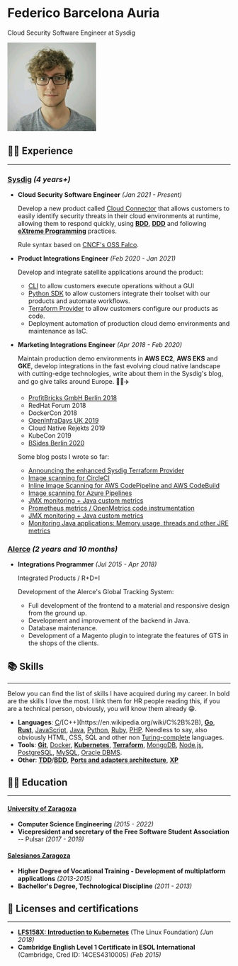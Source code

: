 # Federico Barcelona Auria

Cloud Security Software Engineer at Sysdig

![Portrait](/images/fede.jpg)

## 👨‍💻 Experience 
-------------
### [Sysdig] _(4 years+)_

- **Cloud Security Software Engineer** _(Jan 2021 - Present)_

  Develop a new product called [Cloud Connector](https://docs.sysdig.com/en/docs/sysdig-secure/sysdig-secure-for-cloud/)
  that allows customers to easily identify security threats in their cloud environments at
  runtime,
  allowing them to respond quickly, using [**BDD**](https://en.wikipedia.org/wiki/Behavior-driven_development),
  [**DDD**](https://en.wikipedia.org/wiki/Domain-driven_design) and following
  [**eXtreme Programming**](https://en.wikipedia.org/wiki/Extreme_programming) practices.

  Rule syntax based on [CNCF's OSS Falco](https://falco.org/).

- **Product Integrations Engineer** _(Feb 2020 - Jan 2021)_

  Develop and integrate satellite applications around the product:
    - [CLI](https://docs.sysdig.com/en/docs/developer-tools/sysdig-cli-for-sysdig-monitor-and-secure/) to allow
      customers execute operations without a GUI
    - [Python SDK](https://docs.sysdig.com/en/docs/developer-tools/sysdig-python-client/) to allow customers integrate
      their toolset with our products and automate workflows.
    - [Terraform Provider](https://sysdig.com/blog/sysdig-terraform-provider/) to allow customers configure our products
      as code.
    - Deployment automation of production cloud demo environments and maintenance as IaC.

- **Marketing Integrations Engineer** _(Apr 2018 - Feb 2020)_

  Maintain production demo environments in **AWS EC2**, **AWS EKS** and **GKE**, develop integrations in the fast
  evolving cloud native
  landscape with cutting-edge technologies, write about them in the Sysdig's blog, and go give talks around Europe.
  👨‍🏫✈️
    - [ProfitBricks GmbH Berlin 2018](https://community.cncf.io/events/details/cncf-berlin-kubernetes-meetup-presents-kubernetes-berlin-15-failure-points-of-kubernetes/)
    - RedHat Forum 2018
    - DockerCon 2018
    - [OpenInfraDays UK 2019](https://openinfradays.sched.com/event/MpK8/building-a-complete-open-source-container-security-stack)
    - Cloud Native Rejekts 2019
    - KubeCon 2019
    - [BSides Berlin 2020](https://twitter.com/SidesBer/status/1231218585969840128)

  Some blog posts I wrote so far:
    - [Announcing the enhanced Sysdig Terraform Provider](https://sysdig.com/blog/sysdig-terraform-provider/)
    - [Image scanning for CircleCI](https://sysdig.com/blog/image-scanning-circleci/)
    - [Inline Image Scanning for AWS CodePipeline and AWS CodeBuild](https://sysdig.com/blog/image-scanning-aws-codepipeline-codebuild/)
    - [Image scanning for Azure Pipelines](https://sysdig.com/blog/image-scanning-azure-pipelines/)
    - [JMX monitoring + Java custom metrics](https://sysdig.com/blog/jmx-monitoring-custom-metrics/)
    - [Prometheus metrics / OpenMetrics code instrumentation](https://sysdig.com/blog/prometheus-metrics/)
    - [JMX monitoring + Java custom metrics](https://sysdig.com/blog/jmx-monitoring-custom-metrics/)
    - [Monitoring Java applications: Memory usage, threads and other JRE metrics](https://sysdig.com/blog/monitoring-java-jre/)

### [Alerce] _(2 years and 10 months)_

- **Integrations Programmer** _(Jul 2015 - Apr 2018)_

  Integrated Products / R+D+I

  Development of the Alerce's Global Tracking System:
    - Full development of the frontend to a material and responsive design from the ground up.
    - Development and improvement of the backend in Java.
    - Database maintenance.
    - Development of a Magento plugin to integrate the features of GTS in the shops of the clients.

## 📚 Skills
---------

Below you can find the list of skills I have acquired during my career. In bold are the skills I love the most. I link them for HR people reading this, if you are a technical person, obviously, you will know them already 😁.

- **Languages**: [C](https://en.wikipedia.org/wiki/C_(programming_language))/[C++](https://en.wikipedia.org/wiki/C%2B%2B), [**Go**](https://en.wikipedia.org/wiki/Go_(programming_language)), [**Rust**](https://en.wikipedia.org/wiki/Rust_(programming_language)), [JavaScript](https://en.wikipedia.org/wiki/JavaScript), [Java](https://en.wikipedia.org/wiki/Java_(programming_language)), [Python](https://en.wikipedia.org/wiki/Python_(programming_language)), [Ruby](https://en.wikipedia.org/wiki/Ruby_(programming_language)), [PHP](https://en.wikipedia.org/wiki/PHP). Needless to say, also obviously HTML, CSS, SQL and other non [Turing-complete](https://en.wikipedia.org/wiki/Turing_completeness) languages.
- **Tools**: [**Git**](https://en.wikipedia.org/wiki/Git), [Docker](https://en.wikipedia.org/wiki/Docker_(software)), [**Kubernetes**](https://en.wikipedia.org/wiki/Kubernetes), [**Terraform**](https://en.wikipedia.org/wiki/Terraform_(software)), [MongoDB](https://en.wikipedia.org/wiki/MongoDB), [Node.js](https://en.wikipedia.org/wiki/Node.js), [PostgreSQL](https://en.wikipedia.org/wiki/PostgreSQL), [MySQL](https://en.wikipedia.org/wiki/MySQL), [Oracle DBMS](https://en.wikipedia.org/wiki/Oracle_Database).
- **Other**: [**TDD**](https://en.wikipedia.org/wiki/Test-driven_development)/[**BDD**](https://en.wikipedia.org/wiki/Behavior-driven_development), [**Ports and adapters architecture**](https://en.wikipedia.org/wiki/Hexagonal_architecture_(software)), [**XP**](https://en.wikipedia.org/wiki/Extreme_programming) 

## 👨‍🎓 Education
------------

#### [University of Zaragoza]

- **Computer Science Engineering** _(2015 - 2022)_
- **Vicepresident and secretary of the Free Software Student Association** -- Pulsar _(2017 - 2019)_

#### [Salesianos Zaragoza]

- **Higher Degree of Vocational Training - Development of multiplatform applications** _(2013-2015)_
- **Bachellor's Degree, Technological Discipline** _(2011 - 2013)_

## 📄 Licenses and certifications
------------------------------

- [**LFS158X: Introduction to Kubernetes**](https://courses.edx.org/certificates/e6d21920327947cba1713fdccee288c6) (The Linux Foundation) _(Jun 2018)_
- **Cambridge English Level 1 Certificate in ESOL International** (Cambridge, Cred ID: 14CES4310005) _(Feb 2015)_

[Sysdig]: https://sysdig.com

[Alerce]: https://www.alerce-group.com/es/

[University of Zaragoza]: https://www.unizar.es/

[Salesianos Zaragoza]: https://zaragoza.salesianos.edu